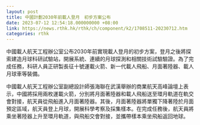 ```yaml
---
layout: post
title: 中國計劃2030年前載人登月　初步方案公布
date: 2023-07-12 12:54:18.000000000 +08:00
link: https://news.rthk.hk/rthk/ch/component/k2/1708511-20230712.htm
categories: rthk
---
```


中國載人航天工程辦公室公布2030年前實現載人登月的初步方案，登月之後將探索建造月球科研試驗站，開展系統、連續的月球探測和相關技術試驗驗證。為了完成任務，科研人員正研製長征十號運載火箭、新一代載人飛船、月面著陸器、載人月球車等裝備。

中國載人航天工程辦公室副總設計師張海聯在武漢舉辦的商業航天高峰論壇上表示，中國將採用兩枚運載火箭，分別將月面著陸器和載人飛船送至環月軌道在軌交會對接，航天員從飛船進入月面著陸器。其後，月面著陸器將單獨下降著陸於月面預定區域，航天員登上月球，開展科學考察及採集樣本。在完成任務後，航天員將乘坐著陸器上升至環月軌道，與飛船交會對接，並攜帶樣本乘坐飛船返回地球。
